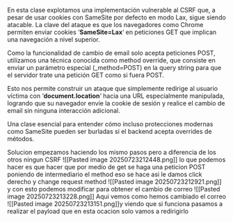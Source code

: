 En esta clase explotamos una implementación vulnerable al CSRF que, a pesar de usar cookies con SameSite por defecto en modo Lax, sigue siendo atacable. La clave del ataque es que los navegadores como Chrome permiten enviar cookies ‘**SameSite=Lax**‘ en peticiones GET que implican una navegación a nivel superior.

Como la funcionalidad de cambio de email solo acepta peticiones POST, utilizamos una técnica conocida como method override, que consiste en enviar un parámetro especial (_method=POST) en la query string para que el servidor trate una petición GET como si fuera POST.

Esto nos permite construir un ataque que simplemente redirige al usuario víctima con ‘**document.location**‘ hacia una URL especialmente manipulada, logrando que su navegador envíe la cookie de sesión y realice el cambio de email sin ninguna interacción adicional.

Una clase esencial para entender cómo incluso protecciones modernas como SameSite pueden ser burladas si el backend acepta overrides de métodos.

Solucion
empezamos haciendo los mismo pasos pero a diferencia de los otros ningun CSRF
![[Pasted image 20250723212448.png]]
lo que podemos hacer es que hacer que por medio de get se haga una peticion POST poniendo de intermediario el method
eso se hace asi
le damos click derecho y change request method
![[Pasted image 20250723212921.png]]
y con esto podemos modificar para obtener el cambio de correo
![[Pasted image 20250723213228.png]]
Aqui vemos como hemos cambiado el correo
![[Pasted image 20250723213151.png]]y viendo que si funciona pasamos a realizar el payload que en esta ocacion solo vamos a redirigirlo
<script>
    document.location = "https://0a43003f0426d3ae802a124700ca00c8.web-security-academy.net/my-account/change-email?email=c@a.com&_method=POST";
</script>
